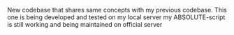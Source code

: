 New codebase that shares same concepts with my previous codebase. This one is being developed and tested on my local server my ABSOLUTE-script is still working and being maintained on official server
